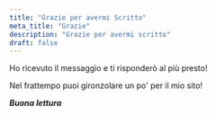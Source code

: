 ```yaml
---
title: "Grazie per avermi Scritto"
meta_title: "Grazie"
description: "Grazie per avermi scritto"
draft: false
---
```



Ho ricevuto il messaggio e ti risponderò al più presto!

Nel frattempo puoi gironzolare un po' per il mio sito!

***Buona lettura***
